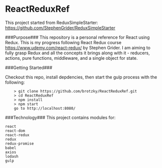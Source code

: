 # ReactReduxRef
This project started from ReduxSimpleStarter: https://github.com/StephenGrider/ReduxSimpleStarter

###Purpose###
This repository is a personal reference for React using Redux. This is my progress following React Redux course https://www.udemy.com/react-redux/ by Stephen Grider. I am aiming to fully grasp Redux and all the concepts it brings along with it - reducers, actions, pure functions, middleware, and a single object for state.

###Getting Started###

Checkout this repo, install depdencies, then start the gulp process with the following:

```
	> git clone https://github.com/brotzky/ReactReduxRef.git
	> cd ReactReduxRef
	> npm install
	> npm start
	go to http://localhost:8080/ 
```



###Technology###
This project contains modules for: 
```
react
react-dom
react-redux
redux
redux-promise
babel
axios
lodash
gulp
```

